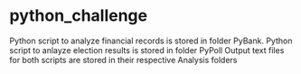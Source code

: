 # python_challenge
Python script to analyze financial records is stored in folder PyBank. 
Python script to anlayze election results is stored in folder PyPoll
Output text files for both scripts are stored in their respective Analysis folders
